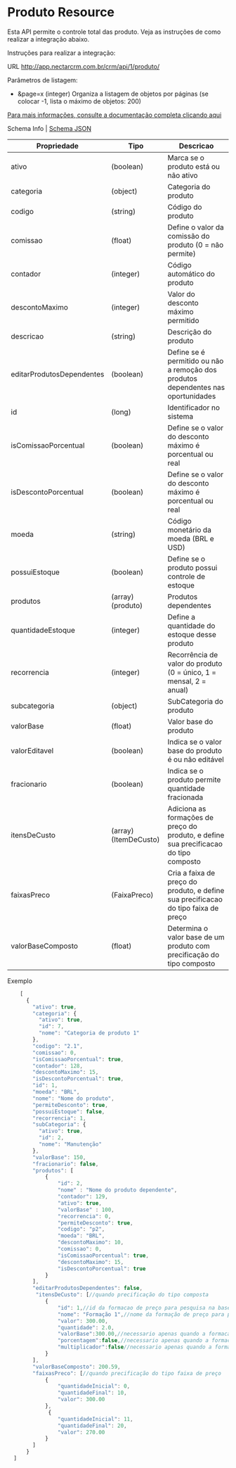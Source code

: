 # Produto Resource

Esta API permite o controle total das produto. Veja as instruções de como realizar a integração abaixo.

Instruções para realizar a integração:

URL
http://app.nectarcrm.com.br/crm/api/1/produto/

Parâmetros de listagem:
* &page=x (integer) Organiza a listagem de objetos por páginas (se colocar -1, lista o máximo de objetos: 200)

[Para mais informações, consulte a documentação completa clicando aqui](http://docs.nectarcrm.apiary.io)

Schema Info | [Schema JSON](schema.json)

Propriedade | Tipo | Descricao
------------ | ------------- | -------------
ativo | (boolean) | Marca se o produto está ou não ativo
categoria | (object) | Categoria do produto
codigo | (string) | Código do produto
comissao | (float) | Define o valor da comissão do produto (0 = não permite)
contador | (integer) | Código automático do produto
descontoMaximo | (integer) | Valor do desconto máximo permitido
descricao | (string) | Descrição do produto
editarProdutosDependentes | (boolean) | Define se é permitido ou não a remoção dos produtos dependentes nas oportunidades
id | (long) | Identificador no sistema
isComissaoPorcentual | (boolean) | Define se o valor do desconto máximo é porcentual ou real
isDescontoPorcentual | (boolean) | Define se o valor do desconto máximo é porcentual ou real
moeda | (string) | Código monetário da moeda (BRL e USD)
possuiEstoque | (boolean) | Define se o produto possui controle de estoque
produtos | (array)(produto) | Produtos dependentes
quantidadeEstoque | (integer) | Define a quantidade do estoque desse produto
recorrencia | (integer) | Recorrência de valor do produto (0 = único, 1 = mensal, 2 = anual)
subcategoria | (object) | SubCategoria do produto
valorBase | (float) | Valor base do produto
valorEditavel | (boolean) | Indica se o valor base do produto é ou não editável
fracionario | (boolean) | Indica se o produto permite quantidade fracionada
itensDeCusto | (array)(ItemDeCusto) | Adiciona as formações de preço do produto, e define sua precificacao do tipo composto
faixasPreco | (FaixaPreco) | Cria a faixa de preço do produto, e define sua precificacao do tipo faixa de preço
valorBaseComposto | (float) | Determina o valor base de um produto com precificação do tipo composto

Exemplo
```js
    [
      {
        "ativo": true,
        "categoria": {
          "ativo": true,
          "id": 7,
          "nome": "Categoria de produto 1"
        },
        "codigo": "2.1",
        "comissao": 0,
        "isComissaoPorcentual": true,
        "contador": 128,
        "descontoMaximo": 15,
        "isDescontoPorcentual": true,
        "id": 1,
        "moeda": "BRL",
        "nome": "Nome do produto",
        "permiteDesconto": true,
        "possuiEstoque": false,
        "recorrencia": 1,
        "subCategoria": {
          "ativo": true,
          "id": 2,
          "nome": "Manutenção"
        },
        "valorBase": 150,
        "fracionario": false,
        "produtos": [
            {
                "id": 2,
                "nome" : "Nome do produto dependente",
                "contador": 129,
                "ativo": true,
                "valorBase" : 100,
                "recorrencia": 0,
                "permiteDesconto": true,
                "codigo": "p2",
                "moeda": "BRL",
                "descontoMaximo": 10,
                "comissao": 0,
                "isComissaoPorcentual": true,
                "descontoMaximo": 15,
                "isDescontoPorcentual": true
            }
        ],
        "editarProdutosDependentes": false,
         "itensDeCusto": [//quando precificação do tipo composta
            {
                "id": 1,//id da formacao de preço para pesquisa na base
                "nome": "Formação 1",//nome da formação de preço para pesquisa na base
                "valor": 300.00,
                "quantidade": 2.0,
                "valorBase":300.00,//necessario apenas quando a formacao de preço nao for encontrada na base, será criada.
                "porcentagem":false,//necessario apenas quando a formacao de preço nao for encontrada na base, será criada.
                "multiplicador":false//necessario apenas quando a formacao de preço nao for encontrada na base, será criada.
            }
        ],
        "valorBaseComposto": 200.59,
        "faixasPreco": [//quando precificação do tipo faixa de preço
            {
                "quantidadeInicial": 0,
                "quantidadeFinal": 10,
                "valor": 300.00
            },
             {
                "quantidadeInicial": 11,
                "quantidadeFinal": 20,
                "valor": 270.00
            }
        ]
      }
  ]
```
